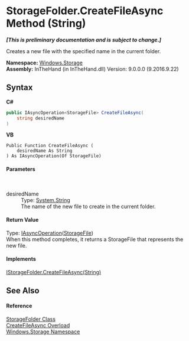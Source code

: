 # StorageFolder.CreateFileAsync Method (String)
 _**\[This is preliminary documentation and is subject to change.\]**_

Creates a new file with the specified name in the current folder.

**Namespace:**&nbsp;<a href="N_Windows_Storage">Windows.Storage</a><br />**Assembly:**&nbsp;InTheHand (in InTheHand.dll) Version: 9.0.0.0 (9.2016.9.22)

## Syntax

**C#**<br />
``` C#
public IAsyncOperation<StorageFile> CreateFileAsync(
	string desiredName
)
```

**VB**<br />
``` VB
Public Function CreateFileAsync ( 
	desiredName As String
) As IAsyncOperation(Of StorageFile)
```


#### Parameters
&nbsp;<dl><dt>desiredName</dt><dd>Type: <a href="http://msdn2.microsoft.com/en-us/library/s1wwdcbf" target="_blank">System.String</a><br />The name of the new file to create in the current folder.</dd></dl>

#### Return Value
Type: <a href="T_Windows_Foundation_IAsyncOperation_1">IAsyncOperation</a>(<a href="T_Windows_Storage_StorageFile">StorageFile</a>)<br />When this method completes, it returns a StorageFile that represents the new file.

#### Implements
<a href="M_Windows_Storage_IStorageFolder_CreateFileAsync">IStorageFolder.CreateFileAsync(String)</a><br />

## See Also


#### Reference
<a href="T_Windows_Storage_StorageFolder">StorageFolder Class</a><br /><a href="Overload_Windows_Storage_StorageFolder_CreateFileAsync">CreateFileAsync Overload</a><br /><a href="N_Windows_Storage">Windows.Storage Namespace</a><br />